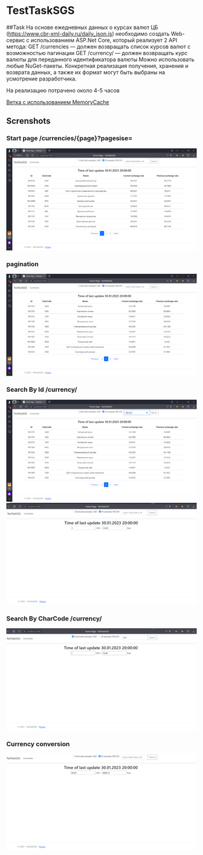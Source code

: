 # TestTaskSGS

##Task
На основе ежедневных данных о курсах валют ЦБ (https://www.cbr-xml-daily.ru/daily_json.js) необходимо создать Web-сервис с использованием ASP.Net Core, который реализует 2 API метода:
GET /currencies — должен возвращать список курсов валют с возможностью пагинации
GET /currency/ — должен возвращать курс валюты для переданного идентификатора валюты
Можно использовать любые NuGet-пакеты.
Конкретная реализация получения, хранения и возврата данных, а также их формат могут быть выбраны на усмотрение разработчика.


На реализацию потрачено около 4-5 часов

[Ветка с использованием MemoryCache](https://github.com/Issatonk/TestTaskSGS/tree/MemoryCache)

## Screnshots

### Start page /currencies/{page}?pagesise=
![currencies](https://github.com/Issatonk/Issatonk/blob/main/src/TestTaskSGS/1.png)

### pagination
![pagination](https://github.com/Issatonk/Issatonk/blob/main/src/TestTaskSGS/2.png)

### Search By Id /currency/
![pagination](https://github.com/Issatonk/Issatonk/blob/main/src/TestTaskSGS/3.png)
![pagination](https://github.com/Issatonk/Issatonk/blob/main/src/TestTaskSGS/4.png)

### Search By CharCode /currency/
![pagination](https://github.com/Issatonk/Issatonk/blob/main/src/TestTaskSGS/5.png)

### Currency conversion
![pagination](https://github.com/Issatonk/Issatonk/blob/main/src/TestTaskSGS/6.png)
